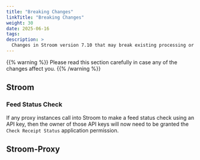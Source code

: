 ```yaml
---
title: "Breaking Changes"
linkTitle: "Breaking Changes"
weight: 30
date: 2025-06-16
tags: 
description: >
  Changes in Stroom version 7.10 that may break existing processing or ways of working.
---
```


{{% warning %}}
Please read this section carefully in case any of the changes affect you.
{{% /warning %}}

## Stroom

### Feed Status Check

If any proxy instances call into Stroom to make a feed status check using an API key, then the owner of those API keys will now need to be granted the `Check Receipt Status` application permission.


## Stroom-Proxy






